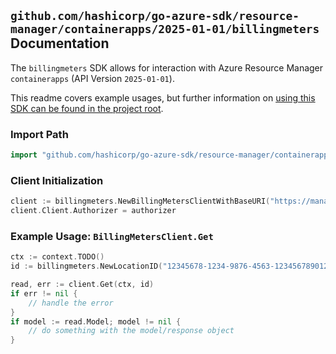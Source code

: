 
## `github.com/hashicorp/go-azure-sdk/resource-manager/containerapps/2025-01-01/billingmeters` Documentation

The `billingmeters` SDK allows for interaction with Azure Resource Manager `containerapps` (API Version `2025-01-01`).

This readme covers example usages, but further information on [using this SDK can be found in the project root](https://github.com/hashicorp/go-azure-sdk/tree/main/docs).

### Import Path

```go
import "github.com/hashicorp/go-azure-sdk/resource-manager/containerapps/2025-01-01/billingmeters"
```


### Client Initialization

```go
client := billingmeters.NewBillingMetersClientWithBaseURI("https://management.azure.com")
client.Client.Authorizer = authorizer
```


### Example Usage: `BillingMetersClient.Get`

```go
ctx := context.TODO()
id := billingmeters.NewLocationID("12345678-1234-9876-4563-123456789012", "locationName")

read, err := client.Get(ctx, id)
if err != nil {
	// handle the error
}
if model := read.Model; model != nil {
	// do something with the model/response object
}
```
